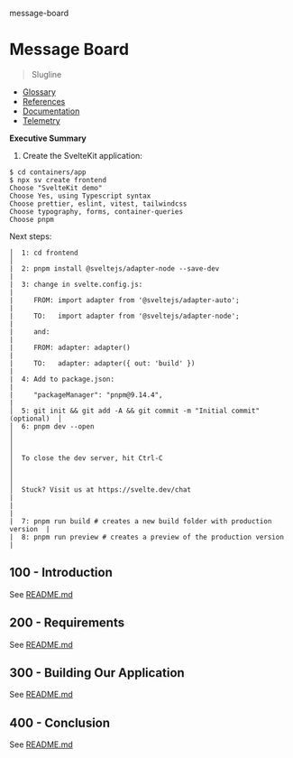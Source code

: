message-board
# Message Board

> Slugline

- [Glossary](./GLOSSARY.md)
- [References](./REFERENCES.md)
- [Documentation](./DOCUMENTATION.md)
- [Telemetry](./TELEMETRY.md)

**Executive Summary**

1) Create the SvelteKit application:

```
$ cd containers/app
$ npx sv create frontend
Choose "SvelteKit demo"
Choose Yes, using Typescript syntax
Choose prettier, eslint, vitest, tailwindcss
Choose typography, forms, container-queries
Choose pnpm
```

Next steps:

```
│  1: cd frontend                                                          │
|  2: pnpm install @sveltejs/adapter-node --save-dev                       |
|  3: change in svelte.config.js:                                          |
|     FROM: import adapter from '@sveltejs/adapter-auto';                  |
|     TO:   import adapter from '@sveltejs/adapter-node';                  |
|     and:                                                                 |
|     FROM: adapter: adapter()                                             |
|     TO:   adapter: adapter({ out: 'build' })                             |
|  4: Add to package.json:                                                 |
|     "packageManager": "pnpm@9.14.4",                                     |
│  5: git init && git add -A && git commit -m "Initial commit" (optional)  │
│  6: pnpm dev --open                                                      │
│                                                                          │
│  To close the dev server, hit Ctrl-C                                     │
│                                                                          │
│  Stuck? Visit us at https://svelte.dev/chat                              |
|                                                                          |
|  7: pnpm run build # creates a new build folder with production version  |
|  8: pnpm run preview # creates a preview of the production version       |
```

## 100 - Introduction

See [README.md](./100/README.md)

## 200 - Requirements

See [README.md](./200/README.md)

## 300 - Building Our Application

See [README.md](./300/README.md)

## 400 - Conclusion

See [README.md](./400/README.md)
